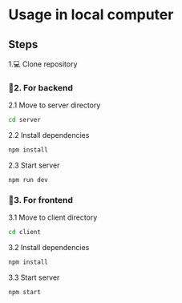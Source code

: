 # Usage in local computer

## Steps
1.💻 Clone repository

 ### 🚀2. For backend
2.1 Move to server directory
```bash
cd server
```
2.2 Install dependencies
```bash
npm install
```
2.3 Start server
```
npm run dev
```

 ### 🚀3. For frontend
3.1 Move to client directory
```bash
cd client
```
3.2 Install dependencies
```bash
npm install
```
  
3.3 Start server
```
npm start
```
